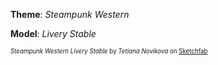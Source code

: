 **Theme**: *Steampunk Western*

**Model**: *Livery Stable*


<sub><sup>*Steampunk Western Livery Stable* by *Tetiana Novikova* on [Sketchfab](https://sketchfab.com/models/dad1dd64162244c7b3083dca757675cf/embed)</sup></sub>
